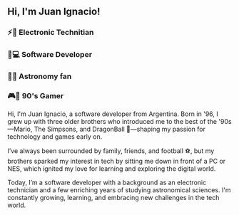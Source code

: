 ## Hi, I'm Juan Ignacio!

### :zap::wrench:               Electronic Technitian  
### :iphone::computer:          Software Developer  
### :telescope::milky_way:      Astronomy fan  
### :video_game::space_invader: 90's Gamer

Hi, I'm Juan Ignacio, a software developer from Argentina. Born in '96, I grew up with three older brothers who introduced me to the best of the '90s—Mario, The Simpsons, and DragonBall :dragon:—shaping my passion for technology and games early on.

I’ve always been surrounded by family, friends, and football :soccer:, but my brothers sparked my interest in tech by sitting me down in front of a PC or NES, which ignited my love for learning and exploring the digital world.

Today, I’m a software developer with a background as an electronic technician and a few enriching years of studying astronomical sciences. I'm constantly growing, learning, and embracing new challenges in the tech world.
